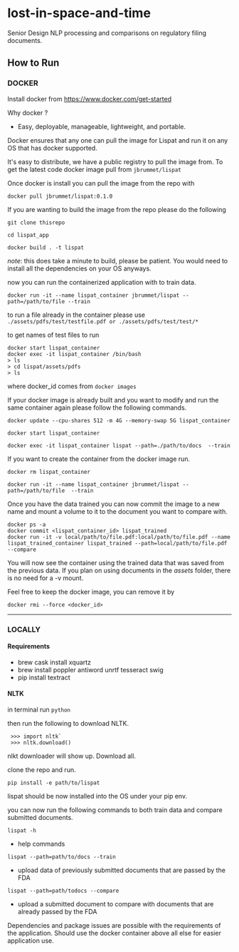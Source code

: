 # lost-in-space-and-time
Senior Design NLP processing and comparisons on regulatory filing documents. 

## How to Run

### DOCKER

Install docker from  https://www.docker.com/get-started


Why docker ?

* Easy, deployable, manageable, lightweight, and portable. 


Docker ensures that any one can pull the image for Lispat and run it on any OS that has docker supported. 

It's easy to distribute, we have a public registry to pull the image from. To get the latest code docker image pull from `jbrummet/lispat`

Once docker is install you can pull the image from the repo with

```
docker pull jbrummet/lispat:0.1.0
```


If you are wanting to build the image from the repo please do the following 

```
git clone thisrepo

cd lispat_app

docker build . -t lispat

```

*note*: this does take a minute to build, please be patient. You would need to install all the dependencies on your OS anyways.

now you can run the containerized application with to train data.

`docker run -it --name lispat_container jbrummet/lispat --path=/path/to/file --train`

to run a file already in the container please use `./assets/pdfs/test/testfile.pdf or ./assets/pdfs/test/test/*`

to get names of test files to run 
```
docker start lispat_container
docker exec -it lispat_container /bin/bash
> ls 
> cd lispat/assets/pdfs
> ls
 ```

where docker_id comes from `docker images`

If your docker image is already built and you want to modify and run the same container again please follow the following commands.

`docker update --cpu-shares 512 -m 4G --memory-swap 5G lispat_container`

`docker start lispat_container`

`docker exec -it lispat_container lispat --path=./path/to/docs  --train`


If you want to create the container from the docker image run.

`docker rm lispat_container`

`docker run -it --name lispat_container jbrummet/lispat --path=/path/to/file  --train`

Once you have the data trained you can now commit the image to a new name and mount a volume to it to the document you want to compare with. 

```
docker ps -a
docker commit <lispat_container_id> lispat_trained
docker run -it -v local/path/to/file.pdf:local/path/to/file.pdf --name lispat_trained_container lispat_trained --path=local/path/to/file.pdf --compare
```

You will now see the container using the trained data that was saved from the previous data.
If you plan on using documents in the *assets* folder, there is no need for a -v mount.  


Feel free to keep the docker image, you can remove it by

`docker rmi --force <docker_id>`

---

### LOCALLY

#### Requirements

* brew cask install xquartz
* brew install poppler antiword unrtf tesseract swig
* pip install textract

#### NLTK

in terminal run `python`

then run the following to download NLTK.

```
 >>> import nltk`
 >>> nltk.download()
```

nlkt downloader will show up. Download all. 

clone the repo and run.

`pip install -e path/to/lispat`


lispat should be now installed into the OS under your pip env.


you can now run the following commands to both train data and compare submitted documents.


`lispat -h`
* help commands

`lispat --path=path/to/docs --train`
* upload data of previously submitted documents that are passed by the FDA

`lispat --path=path/todocs --compare`
* upload a submitted document to compare with documents that are already passed by the FDA


Dependencies and package issues are possible with the requirements of the application. 
Should use the docker container above all else for easier application use. 



